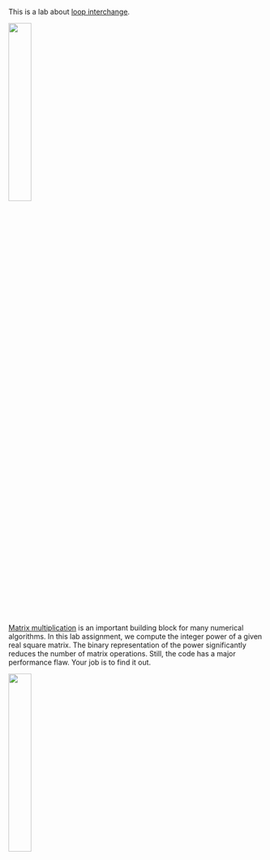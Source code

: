 This is a lab about [loop interchange](https://en.wikipedia.org/wiki/Loop_interchange).

[<img src="https://drive.google.com/uc?export=view&id=19g9RQifLdObp2mUHcaCHXwk6WCXmupZV" width="30%">](https://www.youtube.com/watch?v=TLDR_nO9XVc&list=PLRWO2AL1QAV6bJAU2kgB4xfodGID43Y5d)

[Matrix multiplication](https://en.wikipedia.org/wiki/Matrix_multiplication) is an important building block for many numerical algorithms. In this lab assignment, we compute the integer power of a given real square matrix.
The binary representation of the power significantly reduces the number of matrix operations. Still, the code has a major performance flaw. Your job is to find it out.

[<img src="https://drive.google.com/uc?export=view&id=1cOvE8kIF1CVAA3CGQTPaXq-1MSIe3l9q" width="30%">](https://www.youtube.com/watch?v=G6BbPB37sYg&list=PLRWO2AL1QAV6bJAU2kgB4xfodGID43Y5d)
